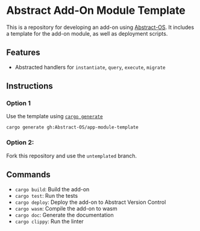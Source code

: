 # Abstract Add-On Module Template
This is a repository for developing an add-on using [Abstract-OS](https://abstract.money).
It includes a template for the add-on module, as well as deployment scripts.

## Features
- Abstracted handlers for `instantiate`, `query`, `execute`, `migrate`


## Instructions
### Option 1
Use the template using [`cargo generate`](https://cargo-generate.github.io/cargo-generate/index.html)
```shell
cargo generate gh:Abstract-OS/app-module-template
```
### Option 2:
Fork this repository and use the `untemplated` branch.


## Commands
- `cargo build`: Build the add-on
- `cargo test`: Run the tests
- `cargo deploy`: Deploy the add-on to Abstract Version Control
- `cargo wasm`: Compile the add-on to wasm
- `cargo doc`: Generate the documentation
- `cargo clippy`: Run the linter
